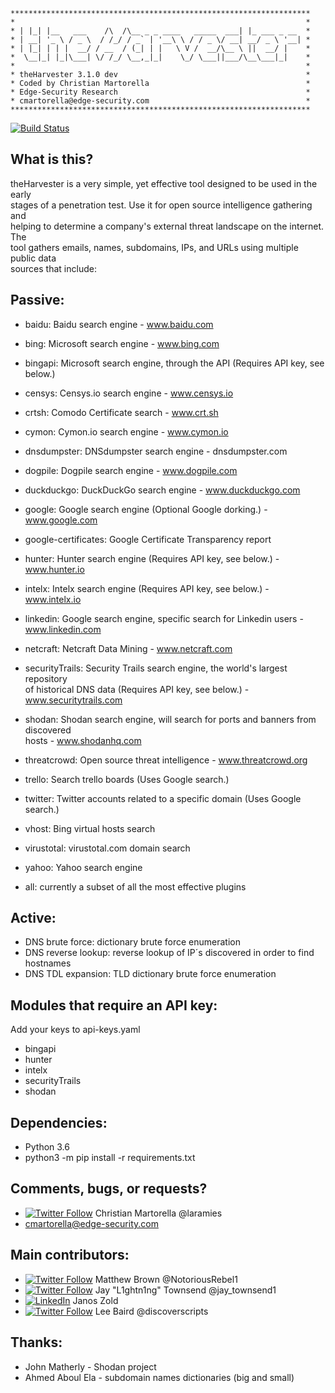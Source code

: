 ```
*******************************************************************
*                                                                 *
* | |_| |__   ___    /\  /\__ _ _ ____   _____  ___| |_ ___ _ __  *
* | __| '_ \ / _ \  / /_/ / _` | '__\ \ / / _ \/ __| __/ _ \ '__| *
* | |_| | | |  __/ / __  / (_| | |   \ V /  __/\__ \ ||  __/ |    *
*  \__|_| |_|\___| \/ /_/ \__,_|_|    \_/ \___||___/\__\___|_|    *
*                                                                 *
* theHarvester 3.1.0 dev                                          *
* Coded by Christian Martorella                                   *
* Edge-Security Research                                          *
* cmartorella@edge-security.com                                   *
*******************************************************************
```
[![Build Status](https://travis-ci.com/laramies/theHarvester.svg?branch=master)](https://travis-ci.com/laramies/theHarvester)

What is this?
-------------
theHarvester is a very simple, yet effective tool designed to be used in the early<br>
stages of a penetration test. Use it for open source intelligence gathering and<br>
helping to determine a company's external threat landscape on the internet. The<br>
tool gathers emails, names, subdomains, IPs, and URLs using multiple public data<br>
sources that include:

Passive:
--------
* baidu: Baidu search engine - www.baidu.com

* bing: Microsoft search engine - www.bing.com

* bingapi: Microsoft search engine, through the API (Requires API key, see below.)

* censys: Censys.io search engine - www.censys.io

* crtsh: Comodo Certificate search - www.crt.sh

* cymon: Cymon.io search engine - www.cymon.io

* dnsdumpster: DNSdumpster search engine - dnsdumpster.com

* dogpile: Dogpile search engine - www.dogpile.com

* duckduckgo: DuckDuckGo search engine - www.duckduckgo.com 

* google: Google search engine (Optional Google dorking.) - www.google.com

* google-certificates: Google Certificate Transparency report 

* hunter: Hunter search engine (Requires API key, see below.) - www.hunter.io

* intelx: Intelx search engine (Requires API key, see below.) - www.intelx.io

* linkedin: Google search engine, specific search for Linkedin users - www.linkedin.com

* netcraft: Netcraft Data Mining - www.netcraft.com

* securityTrails: Security Trails search engine, the world's largest repository<br>
  of historical DNS data (Requires API key, see below.) - www.securitytrails.com

* shodan: Shodan search engine, will search for ports and banners from discovered<br>
  hosts - www.shodanhq.com

* threatcrowd: Open source threat intelligence - www.threatcrowd.org

* trello: Search trello boards (Uses Google search.)

* twitter: Twitter accounts related to a specific domain (Uses Google search.)

* vhost: Bing virtual hosts search

* virustotal: virustotal.com domain search

* yahoo: Yahoo search engine

* all: currently a subset of all the most effective plugins

Active:
-------
* DNS brute force: dictionary brute force enumeration
* DNS reverse lookup: reverse lookup of IP´s discovered in order to find hostnames
* DNS TDL expansion: TLD dictionary brute force enumeration

Modules that require an API key:
--------------------------------
Add your keys to api-keys.yaml

* bingapi
* hunter
* intelx
* securityTrails
* shodan

Dependencies:
-------------
* Python 3.6
* python3 -m pip install -r requirements.txt

Comments, bugs, or requests?
----------------------------
* [![Twitter Follow](https://img.shields.io/twitter/follow/laramies.svg?style=social&label=Follow)](https://twitter.com/laramies) Christian Martorella @laramies
* cmartorella@edge-security.com

Main contributors:
------------------
* [![Twitter Follow](https://img.shields.io/twitter/follow/NotoriousRebel1.svg?style=social&label=Follow)](https://twitter.com/NotoriousRebel1) Matthew Brown @NotoriousRebel1
* [![Twitter Follow](https://img.shields.io/twitter/follow/jay_townsend1.svg?style=social&label=Follow)](https://twitter.com/jay_townsend1) Jay "L1ghtn1ng" Townsend @jay_townsend1
* [![LinkedIn](https://static.licdn.com/scds/common/u/img/webpromo/btn_viewmy_160x25.png)](https://www.linkedin.com/in/janoszold/)  Janos Zold
* [![Twitter Follow](https://img.shields.io/twitter/follow/discoverscripts.svg?style=social&label=Follow)](https://twitter.com/discoverscripts) Lee Baird @discoverscripts 

Thanks:
-------
* John Matherly - Shodan project
* Ahmed Aboul Ela - subdomain names dictionaries (big and small)

